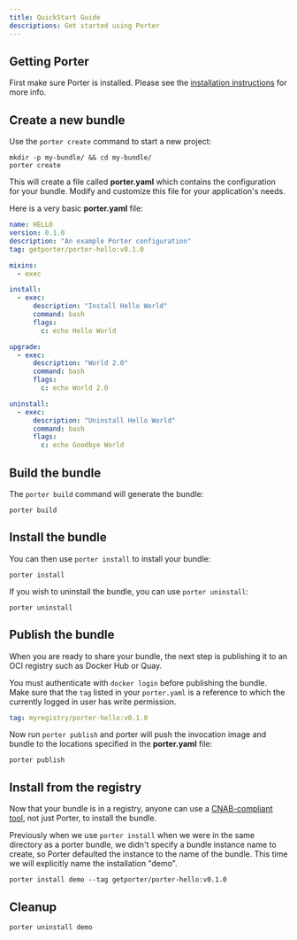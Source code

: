 ```yaml
---
title: QuickStart Guide
descriptions: Get started using Porter
---
```


## Getting Porter

First make sure Porter is installed.
Please see the [installation instructions](/install/) for more info.

## Create a new bundle
Use the `porter create` command to start a new project:

```
mkdir -p my-bundle/ && cd my-bundle/
porter create
```

This will create a file called **porter.yaml** which contains the configuration
for your bundle. Modify and customize this file for your application's needs.

Here is a very basic **porter.yaml** file:

```yaml
name: HELLO
version: 0.1.0
description: "An example Porter configuration"
tag: getporter/porter-hello:v0.1.0

mixins:
  - exec

install:
  - exec:
      description: "Install Hello World"
      command: bash
      flags:
        c: echo Hello World

upgrade:
  - exec:
      description: "World 2.0"
      command: bash
      flags:
        c: echo World 2.0

uninstall:
  - exec:
      description: "Uninstall Hello World"
      command: bash
      flags:
        c: echo Goodbye World
```

## Build the bundle

The `porter build` command will generate the bundle:

```
porter build
```

## Install the bundle

You can then use `porter install` to install your bundle:

```
porter install
```

If you wish to uninstall the bundle, you can use `porter uninstall`:

```
porter uninstall
```

## Publish the bundle

When you are ready to share your bundle, the next step is publishing it to an
OCI registry such as Docker Hub or Quay.

You must authenticate with `docker login` before publishing the bundle. Make
sure that the `tag` listed in your `porter.yaml` is a reference to which the
currently logged in user has write permission.

```yaml
tag: myregistry/porter-hello:v0.1.0
```

Now run `porter publish` and porter will push the invocation image and bundle to
the locations specified in the **porter.yaml** file:

```
porter publish
```

## Install from the registry

Now that your bundle is in a registry, anyone can use a [CNAB-compliant
tool][tools], not just Porter, to install the bundle. 

Previously when we use
`porter install` when we were in the same directory as a porter bundle, we
didn't specify a bundle instance name to create, so Porter defaulted the
instance to the name of the bundle. This time we will explicitly name the
installation "demo".

```
porter install demo --tag getporter/porter-hello:v0.1.0
```

[tools]: https://cnab.io/community-projects/#tools

## Cleanup

```
porter uninstall demo
```
